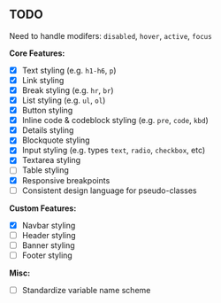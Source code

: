 ## TODO

Need to handle modifers: `disabled`, `hover`, `active`, `focus`

**Core Features:**

- [x] Text styling (e.g. `h1-h6`, `p`)
- [x] Link styling
- [x] Break styling (e.g. `hr`, `br`)
- [x] List styling (e.g. `ul`, `ol`)
- [x] Button styling
- [x] Inline code & codeblock styling (e.g. `pre`, `code`, `kbd`)
- [x] Details styling
- [x] Blockquote styling
- [X] Input styling (e.g. types `text`, `radio`, `checkbox`, etc)
- [X] Textarea styling
- [ ] Table styling
- [x] Responsive breakpoints
- [ ] Consistent design language for pseudo-classes

**Custom Features:**

- [x] Navbar styling
- [ ] Header styling
- [ ] Banner styling
- [ ] Footer styling

**Misc:**

- [ ] Standardize variable name scheme
